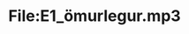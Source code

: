 ---
title: File:E1_ömurlegur.mp3
recording of: ömurlegur
reading speed: slow
speaker: E
license: CC0
---